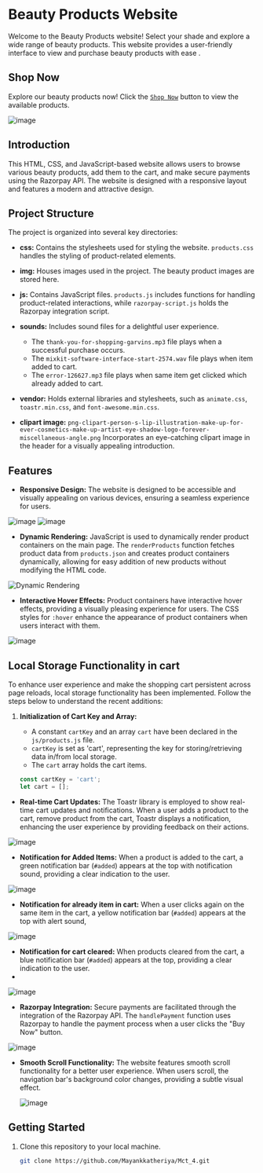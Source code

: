 # Beauty Products Website

Welcome to the Beauty Products website! Select your shade and explore a wide range of beauty products. This website provides a user-friendly interface to view and purchase beauty products with ease
.
## Shop Now
Explore our beauty products now! Click the [`Shop Now`](https://mayankkatheriya.github.io/Mct_4/Namisha_Payment-integration/) button to view the available products.

![image](https://github.com/Mayankkatheriya/Mct_4/assets/126158413/161afa9f-8dba-4763-8b52-1e07ad99a8cb)

## Introduction
This HTML, CSS, and JavaScript-based website allows users to browse various beauty products, add them to the cart, and make secure payments using the Razorpay API. The website is designed with a responsive layout and features a modern and attractive design.

## Project Structure
The project is organized into several key directories:

- **css:** Contains the stylesheets used for styling the website. `products.css` handles the styling of product-related elements.

- **img:** Houses images used in the project. The beauty product images are stored here.

- **js:** Contains JavaScript files. `products.js` includes functions for handling product-related interactions, while `razorpay-script.js` holds the Razorpay integration script.

- **sounds:** Includes sound files for a delightful user experience.
  - The `thank-you-for-shopping-garvins.mp3` file plays when a successful purchase occurs.
  - The `mixkit-software-interface-start-2574.wav` file plays when item added to cart.
  - The `error-126627.mp3` file plays when same item get clicked which already added to cart.

- **vendor:** Holds external libraries and stylesheets, such as `animate.css`, `toastr.min.css`, and `font-awesome.min.css`.

- **clipart image:** `png-clipart-person-s-lip-illustration-make-up-for-ever-cosmetics-make-up-artist-eye-shadow-logo-forever-miscellaneous-angle.png` Incorporates an eye-catching clipart image in the header for a visually appealing introduction.

## Features
- **Responsive Design:** The website is designed to be accessible and visually appealing on various devices, ensuring a seamless experience for users.
 
![image](https://github.com/Mayankkatheriya/Mct_4/assets/126158413/dc5cd807-a290-4c37-861a-a55cc29461fb) ![image](https://github.com/Mayankkatheriya/Mct_4/assets/126158413/77810dcf-3c1f-4b24-b6e5-1a2ad2bce132)


- **Dynamic Rendering:** JavaScript is used to dynamically render product containers on the main page. The `renderProducts` function fetches product data from `products.json` and creates product containers dynamically, allowing for easy addition of new products without modifying the HTML code.

![Dynamic Rendering](https://github.com/Mayankkatheriya/Mct_4/assets/126158413/9265bf56-80a6-4339-852d-073e2b7a29b8)

- **Interactive Hover Effects:** Product containers have interactive hover effects, providing a visually pleasing experience for users. The CSS styles for `:hover` enhance the appearance of product containers when users interact with them.

![image](https://github.com/Mayankkatheriya/Mct_4/assets/126158413/434dccca-5d1a-46c0-9e1b-1932aa8bc0f5)

## Local Storage Functionality in cart
To enhance user experience and make the shopping cart persistent across page reloads, local storage functionality has been implemented. Follow the steps below to understand the recent additions:

1. **Initialization of Cart Key and Array:**
   - A constant `cartKey` and an array `cart` have been declared in the `js/products.js` file.
   - `cartKey` is set as 'cart', representing the key for storing/retrieving data in/from local storage.
   - The `cart` array holds the cart items.

   ```javascript
   const cartKey = 'cart';
   let cart = [];
- **Real-time Cart Updates:** The Toastr library is employed to show real-time cart updates and notifications. When a user adds a product to the cart, remove product from the cart, Toastr displays a notification, enhancing the user experience by providing feedback on their actions.

![image](https://github.com/Mayankkatheriya/Mct_4/assets/126158413/22d09f13-862c-427d-8a24-e4caeb56d7d6)

- **Notification for Added Items:** When a product is added to the cart, a green notification bar (`#added`) appears at the top with notification sound, providing a clear indication to the user.

![image](https://github.com/Mayankkatheriya/Mct_4/assets/126158413/324d3c43-49e9-407c-9d2f-8f5175d01f6b)

- **Notification for already item in cart:** When a user clicks again on the same item in the cart, a yellow notification bar (`#added`) appears at the top with alert sound,
 
![image](https://github.com/Mayankkatheriya/Mct_4/assets/126158413/ffbf0554-c945-4635-baed-cc7b0a6b639e)

  - **Notification for cart cleared:** When products cleared from the cart, a blue notification bar (`#added`) appears at the top, providing a   clear indication to the user.
  - 
![image](https://github.com/Mayankkatheriya/Mct_4/assets/126158413/c47afd9a-d2b5-49e8-b8bf-f2536c85f692)

- **Razorpay Integration:** Secure payments are facilitated through the integration of the Razorpay API. The `handlePayment` function uses Razorpay to handle the payment process when a user clicks the "Buy Now" button.
 
![image](https://github.com/Mayankkatheriya/Mct_4/assets/126158413/30763ffa-4f88-4074-9ff8-b88edd3719b0)
- **Smooth Scroll Functionality:** The website features smooth scroll functionality for a better user experience. When users scroll, the navigation bar's background color changes, providing a subtle visual effect.
 
  ![image](https://github.com/Mayankkatheriya/Mct_4/assets/126158413/7191ed55-69da-4efb-93b1-3df004aa9e71)

## Getting Started
1. Clone this repository to your local machine.
   ```bash
   git clone https://github.com/Mayankkatheriya/Mct_4.git

